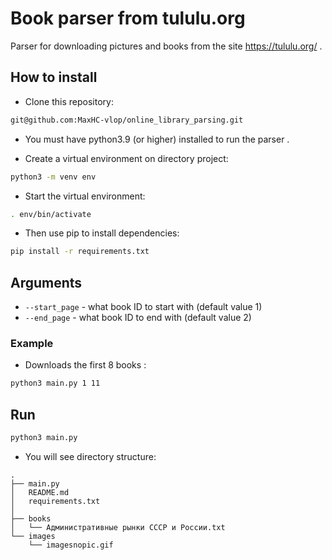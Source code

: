# Book parser from tululu.org

Parser for downloading pictures and books from the site https://tululu.org/ .

## How to install

- Сlone this repository:
```bash
git@github.com:MaxHC-vlop/online_library_parsing.git
```

 - You must have python3.9 (or higher) installed to run the parser .

 - Create a virtual environment on directory project:
 ```bash
python3 -m venv env
 ```
- Start the virtual environment:
```bash
. env/bin/activate
```
- Then use pip to install dependencies:
```bash
pip install -r requirements.txt
```

## Arguments

- `--start_page` - what book ID to start with (default value 1)
- `--end_page` - what book ID to end with (default value 2)

### Example
- Downloads the first 8 books :
```bash
python3 main.py 1 11
```

## Run
```bash
python3 main.py
```
- You will see directory structure:
```
.
├── main.py
│   README.md
│   requirements.txt
│
├── books
│   └── Административные рынки СССР и России.txt
└── images
    └── imagesnopic.gif
```